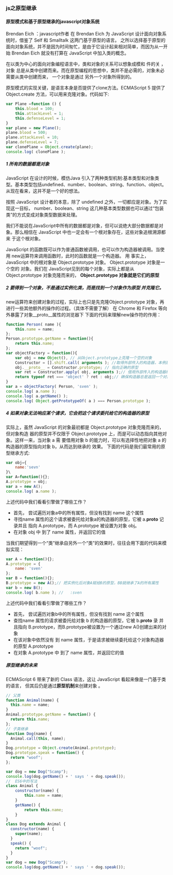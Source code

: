 ### js之原型继承

#### 原型模式和基于原型继承的javascript对象系统

Brendan Eich ：javascript作者
在 Brendan Eich 为 JavaScript 设计面向对象系统时，借鉴了 Self 和 Smalltalk 这两门基于原型的语言。
之所以选择基于原型的面向对象系统，并不是因为时间匆忙，是由于它设计起来相对简单，而因为从一开始 Brendan Eich 就没有打算在 JavaScript 中加入类的概念。

在以类为中心的面向对象编程语言中，类和对象的关系可以想象成模和 件的关 ，对象 总是从类中创建而来。而在原型编程的思想中，类并不是必需的，对象未必需要从类中创建而来， 一个对象是通过  另外一个对象所得到的。

原型模式的实现关键，是语言本身是否提供了clone方法。ECMAScript 5 提供了 Object.create 方法，可以用来克隆对象。代码如下:
```javascript
var Plane =function () {
    this.blood = 100;
    this.attackLevel = 1;
    this.defenseLevel = 1;
}
var plane = new Plane();
plane.blood = 500;
plane.attackLevel = 10;
plane.defenseLevel = 7;
var clonePlane = Object.create(plane);
console.log( clonePlane );
```
##### 1  所有的数据都是对象
JavaScript 在设计的时候，模仿Java 引入了两种类型机制:基本类型和对象类型。基本类型包括undefined、number、boolean、string、function、object。从现在看来，这并不是一个好的想法。

按照 JavaScript 设计者的本意，除了 undefined 之外，一切都应是对象。为了实现这一目标， number、boolean、string 这几种基本类型数据也可以通过“包装类”的方式变成对象类型数据来处理。

我们不能说在JavaScript中所有的数据都是对象，但可以说绝大部分数据都是对象。那么相信在 JavaScript 中也一定会有一个根对象存在，这些对象追根溯源都来 于这个根对象。

JavaScript 的函数既可以作为普通函数被调用，也可以作为构造器被调用。当使用 new运算符来调用函数时，此时的函数就是一个构造器。 用
事实上，JavaScript 中的根对象是 Object.prototype 对象。
Object.prototype 对象是一个空的 对象。我们在 JavaScript见到的每个对象，实际上都是从 Object.prototype 对象克隆而来的， **Object.prototype 对象就是它们的原型**
##### 2 要得到一个对象，不是通过实例化类，而是找到一个对象作为原型 并克隆它。            
new运算符来创建对象的过程，实际上也只是先克隆Object.prototype 对象，再进行一些其他额外的操作的过程。（具体不需要了解）
在 Chrome 和 Firefox 等向外暴露了对象__proto__属性的浏览器下
下面的代码来理解new操作符的作用：
```javascript
function Person( name ){
    this.name = name;
};
Person.prototype.getName = function(){
    return this.name;
};
var objectFactory = function(){
    var obj = new Object(), // 从Object.prototype上克隆一个空的对象
    Constructor = [].shift.call( arguments ); //取得外部传入的构造器，本例是 Person
    obj.__proto__ = Constructor.prototype; // 指向正确的原型
    var ret = Constructor.apply( obj, arguments );// 借用外部传入的构造器给obj设置属性
    return typeof ret === 'object' ? ret : obj;// 确保构造器总是返回一个对象
}
var a = objectFactory( Person, 'sven' );
console.log( a.name );
console.log( a.getName() );
console.log( Object.getPrototypeOf( a ) === Person.prototype );


```
##### 4  如果对象无法响应某个请求，它会把这个请求委托给它的构造器的原型

实际上，虽然 JavaScript 的对象最初都是  Object.prototype 对象克隆而来的，但对象构造 器的原型并不仅限于 Object.prototype 上，而是可以动态指向其他对象。这样一来，当对象 a 需 要借用对象 b 的能力时，可以有选择性地把对象 a 的构造器的原型指向对象 b，从而达到继承的 效果。
下面的代码是我们最常用的原型继承方式:
```javascript
var obj={
    name:'sevn'
}\
var A=function(){};
A.prototype = obj;
var a = new A();
console.log( a.name );
```
上述代码中我们看看引擎做了哪些工作？
* 首先， 尝试遍历对象a中的所有属性，但没有找到 name 这个属性
* 寻找name 属性的这个请求被委托给对象a的构造器的原型，它被 a.__proto__ 记录并且
指向 A.prototype，而 A.prototype 被设置为对象 obj。
* 在对象 obj 中 到了 name 属性，并返回它的值

当我们期望得到一个“类”继承自另外一个“类”的效果时，往往会用下面的代码来模拟实现：
```javascript
var A = function(){};
A.prototype = {
    name: 'sven'
};
var B = function(){};
B.prototype = new A();// 把实例化后对象A赋给B的原型，BB就继承了A的所有属性
var b = new B();
console.log( b.name ); //   :sven
```
上述代码中我们看看引擎做了哪些工作？
* 首先， 尝试遍历对象b中的所有属性，但没有找到 name 这个属性
*   查找name 属性的请求被委托给对象 b 的构造器的原型，它被 b.__proto__  录 并且指向 B.prototype，而B.prototype被设置为一个通过new A()创建出来的对象
* 在该对象中依然没有 到 name 属性，于是请求被继续委托给这个对象构造器的原型 A.prototype
* 在对象 A.prototype 中 到了 name 属性，并返回它的值


##### 原型继承的未来

ECMAScript 6 带来了新的 Class 语法，这让 JavaScript 看起来像是一门基于类的语言， 但其后仍是通过**原型机制**来创建对象
。
```javascript
// 父类
function Animal(name) {
  this.name = name;
}
Animal.prototype.getName = function() {
  return this.name;
};
// 子类继承
function Dog(name) {
  Animal.call(this, name);
}
Dog.prototype = Object.create(Animal.prototype);
Dog.prototype.speak = function() {
  return "woof";
};

var dog = new Dog("Scamp");
console.log(dog.getName() + ' says ' + dog.speak());
//  ES6中的写法
class Animal {
    constructor(name) {
        this.name = name;
    }
    getName() {
        return this.name;
    }
}
class Dog extends Animal {
  constructor(name) {
    super(name);
  }
  speak() {
    return "woof";
  }
}
var dog = new Dog("Scamp");
console.log(dog.getName() + ' says ' + dog.speak());
```
